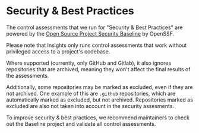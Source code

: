 # Security & Best Practices

The control assessments that we run for "Security & Best Practices" are powered by the [Open Source Project Security Baseline](https://baseline.openssf.org) by OpenSSF.

Please note that Insights only runs control assessments that work without privileged access to a project's codebase.

Where supported (currently, only GitHub and Gitlab), it also ignores repositories that are archived, meaning they won't affect the final results of the assessments.

Additionally, some repositories may be marked as excluded, even if they are not archived. One example of this are `.github` repositories, which are automatically marked as excluded, but not archived. Repositories marked as excluded are also not taken into account in the security assesments.

To improve security & best practices, we recommend maintainers to check out the Baseline project and validate all control assessments.
